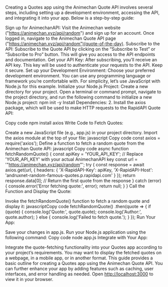 Creating a Quotes app using the Animechan Quote API involves several steps, including setting up a development environment, accessing the API, and integrating it into your app. Below is a step-by-step guide:

Sign up for AnimechanAPI: Visit the Animechan website ("https://animechan.xyz/api/random") and sign up for an account. Once logged in, navigate to the Animechan Quote API page ("https://animechan.xyz/api/random")(quote-of-the-day). Subscribe to the API: Subscribe to the Quote API by clicking on the “Subscribe to Test” or “Subscribe to Pro” button. This will give you access to the API endpoints and documentation. Get your API Key: After subscribing, you’ll receive an API key. This key will be used to authenticate your requests to the API. Keep it secure. Set up your Development Environment: Choose your preferred development environment. You can use any programming language or framework you’re comfortable with. For simplicity, let’s use JavaScript with Node.js for this example. Initialize your Node.js Project: Create a new directory for your project. Open a terminal or command prompt, navigate to the project directory, and run the following command to initialize a new Node.js project: npm init -y Install Dependencies: 2. Install the axios package, which will be used to make HTTP requests to the RapidAPI Quote API:

Copy code npm install axios Write Code to Fetch Quotes:

Create a new JavaScript file (e.g., app.js) in your project directory. Import the axios module at the top of your file: javascript Copy code const axios = require('axios'); Define a function to fetch a random quote from the Animechan Quote API: javascript Copy code async function fetchRandomQuote() { const apiKey = 'YOUR_API_KEY'; // Replace 'YOUR_API_KEY' with your actual AnimechanAPI key const url = '"https://animechan.xyz/api/random"'; try { const response = await axios.get(url, { headers: { 'X-RapidAPI-Key': apiKey, 'X-RapidAPI-Host': 'andruxnet-random-famous-quotes.p.rapidapi.com' } }); return response.data[0]; // Return the first quote from the response } catch (error) { console.error('Error fetching quote:', error); return null; } } Call the Function and Display the Quote:

Invoke the fetchRandomQuote() function to fetch a random quote and display it: javascriptCopy code fetchRandomQuote() .then(quote => { if (quote) { console.log('Quote:', quote.quote); console.log('Author:', quote.author); } else { console.log('Failed to fetch quote.'); } }); Run Your App:

Save your changes in app.js. Run your Node.js application using the following command: Copy code node app.js Integrate with Your App:

Integrate the quote-fetching functionality into your Quotes app according to your project’s requirements. You may want to display the fetched quotes on a webpage, in a mobile app, or in another format. This guide provides a basic outline for creating a Quotes app using the Animechan Quote API. You can further enhance your app by adding features such as caching, user interfaces, and error handling as needed.
Open [http://localhost:3000](http://localhost:3000) to view it in your browser.

